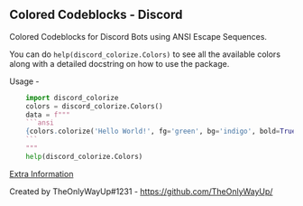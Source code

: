 Colored Codeblocks - Discord
---------------------------
Colored Codeblocks for Discord Bots using ANSI Escape Sequences.

You can do `help(discord_colorize.Colors)` to see all the available colors along with a detailed docstring on how to use the package.
  
Usage -
```python
    import discord_colorize
    colors = discord_colorize.Colors()
    data = f"""
    ```ansi
    {colors.colorize('Hello World!', fg='green', bg='indigo', bold=True, underline=True)}
    ```
    """
    help(discord_colorize.Colors)
```

[Extra Information](https://gist.github.com/kkrypt0nn/a02506f3712ff2d1c8ca7c9e0aed7c06)

Created by TheOnlyWayUp#1231 - https://github.com/TheOnlyWayUp/
